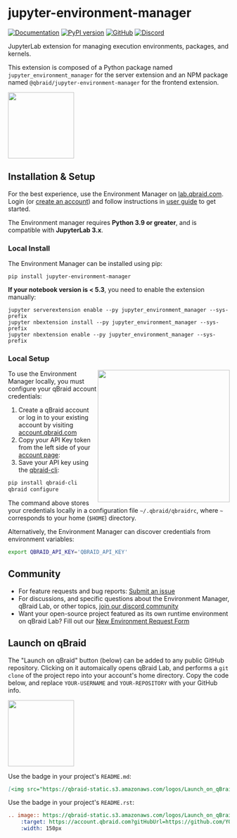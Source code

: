 # jupyter-environment-manager

[![Documentation](https://img.shields.io/badge/Documentation-DF0982)](https://docs.qbraid.com/projects/lab/en/latest/lab/environments.html)
[![PyPI version](https://img.shields.io/pypi/v/jupyter-environment-manager.svg?color=blue)](https://pypi.org/project/jupyter-environment-manager/)
[![GitHub](https://img.shields.io/badge/issue_tracking-github-blue?logo=github)](https://github.com/qBraid/qBraid-Lab/issues)
[![Discord](https://img.shields.io/discord/771898982564626445.svg?color=pink)](https://discord.gg/TPBU2sa8Et)

JupyterLab extension for managing execution environments, packages, and kernels.

This extension is composed of a Python package named `jupyter_environment_manager` for the server extension and
an NPM package named `@qbraid/jupyter-environment-manager` for the frontend extension.

[<img src="https://qbraid-static.s3.amazonaws.com/logos/Launch_on_qBraid_white.png" width="150">](https://account.qbraid.com?gitHubUrl=https://github.com/qBraid/qBraid-Lab.git)

## Installation & Setup

For the best experience, use the Environment Manager on [lab.qbraid.com](https://lab.qbraid.com).
Login (or [create an account](https://account.qbraid.com)) and follow instructions in [user guide](https://docs.qbraid.com/projects/lab/en/latest/lab/environments.html) to get started.

The Environment manager requires **Python 3.9 or greater**, and is compatible with **JupyterLab 3.x**.

### Local Install

The Environment Manager can be installed using pip:

```shell
pip install jupyter-environment-manager
```

**If your notebook version is < 5.3**, you need to enable the extension manually:

```shell
jupyter serverextension enable --py jupyter_environment_manager --sys-prefix
jupyter nbextension install --py jupyter_environment_manager --sys-prefix
jupyter nbextension enable --py jupyter_environment_manager --sys-prefix
```

### Local Setup

[<img src="https://qbraid-static.s3.amazonaws.com/manage-account.png" width="300" align="right">](https://account.qbraid.com)

To use the Environment Manager locally, you must configure your qBraid account credentials:

1. Create a qBraid account or log in to your existing account by visiting [account.qbraid.com](https://account.qbraid.com/)
2. Copy your API Key token from the left side of your [account page](https://account.qbraid.com/):
3. Save your API key using the [qbraid-cli](https://docs.qbraid.com/projects/cli/en/latest/guide/overview.html):

```bash
pip install qbraid-cli
qbraid configure
```

The command above stores your credentials locally in a configuration file `~/.qbraid/qbraidrc`,
where `~` corresponds to your home (`$HOME`) directory.

Alternatively, the Environment Manager can discover credentials from environment variables:

```bash
export QBRAID_API_KEY='QBRAID_API_KEY'
```

## Community

- For feature requests and bug reports: [Submit an issue](https://github.com/qBraid/qBraid-Lab/issues)
- For discussions, and specific questions about the Environment Manager, qBraid Lab, or
  other topics, [join our discord community](https://discord.gg/TPBU2sa8Et)
- Want your open-source project featured as its own runtime environment on qBraid Lab? Fill out our
  [New Environment Request Form](https://forms.gle/a4v7Kdn7G7bs9jYD8)

## Launch on qBraid

The "Launch on qBraid" button (below) can be added to any public GitHub
repository. Clicking on it automaically opens qBraid Lab, and performs a
`git clone` of the project repo into your account's home directory. Copy the
code below, and replace `YOUR-USERNAME` and `YOUR-REPOSITORY` with your GitHub
info.

[<img src="https://qbraid-static.s3.amazonaws.com/logos/Launch_on_qBraid_white.png" width="150">](https://account.qbraid.com?gitHubUrl=https://github.com/qBraid/qBraid.git)

Use the badge in your project's `README.md`:

```markdown
[<img src="https://qbraid-static.s3.amazonaws.com/logos/Launch_on_qBraid_white.png" width="150">](https://account.qbraid.com?gitHubUrl=https://github.com/YOUR-USERNAME/YOUR-REPOSITORY.git)
```

Use the badge in your project's `README.rst`:

```rst
.. image:: https://qbraid-static.s3.amazonaws.com/logos/Launch_on_qBraid_white.png
    :target: https://account.qbraid.com?gitHubUrl=https://github.com/YOUR-USERNAME/YOUR-REPOSITORY.git
    :width: 150px
```
